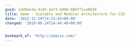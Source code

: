 ```yaml
---
guid: 1dd6be3a-4c95-4af3-b890-08bff1ca0638
title: Home - Scalable and Modular Architecture for CSS
date: '2012-12-19T14:53:42+00:00'
changed: '2019-09-24T14:44:46+00:00'


bookmark_of: 'http://smacss.com/'
---
```




